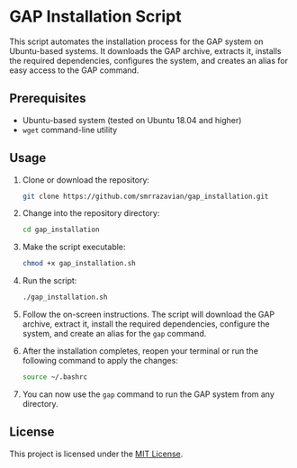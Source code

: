 # GAP Installation Script

This script automates the installation process for the GAP system on Ubuntu-based systems. It downloads the GAP archive, extracts it, installs the required dependencies, configures the system, and creates an alias for easy access to the GAP command.

## Prerequisites

- Ubuntu-based system (tested on Ubuntu 18.04 and higher)
- `wget` command-line utility

## Usage

1. Clone or download the repository:

    ```bash
    git clone https://github.com/smrrazavian/gap_installation.git
    ```

2. Change into the repository directory:

    ```bash
    cd gap_installation
    ```

3. Make the script executable:

    ```bash
    chmod +x gap_installation.sh
    ```

4. Run the script:

    ```bash
    ./gap_installation.sh
    ```

5. Follow the on-screen instructions. The script will download the GAP archive, extract it, install the required dependencies, configure the system, and create an alias for the `gap` command.

6. After the installation completes, reopen your terminal or run the following command to apply the changes:

    ```bash
    source ~/.bashrc
    ```

7. You can now use the `gap` command to run the GAP system from any directory.

## License

This project is licensed under the [MIT License](LICENSE).
